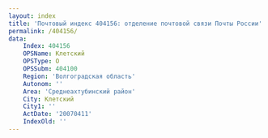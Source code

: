 ```yaml
---
layout: index
title: 'Почтовый индекс 404156: отделение почтовой связи Почты России'
permalink: /404156/
data:
    Index: 404156
    OPSName: Клетский
    OPSType: О
    OPSSubm: 404100
    Region: 'Волгоградская область'
    Autonom: ''
    Area: 'Среднеахтубинский район'
    City: Клетский
    City1: ''
    ActDate: '20070411'
    IndexOld: ''
---
```

